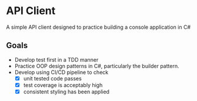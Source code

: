 # API Client

A simple API client designed to practice building a console application in C#

## Goals
- Develop test first in a TDD manner
- Practice OOP design patterns in C#, particularly the builder pattern.
- Develop using CI/CD pipeline to check
  - [x] unit tested code passes
  - [x] test coverage is acceptably high
  - [x] consistent styling has been applied